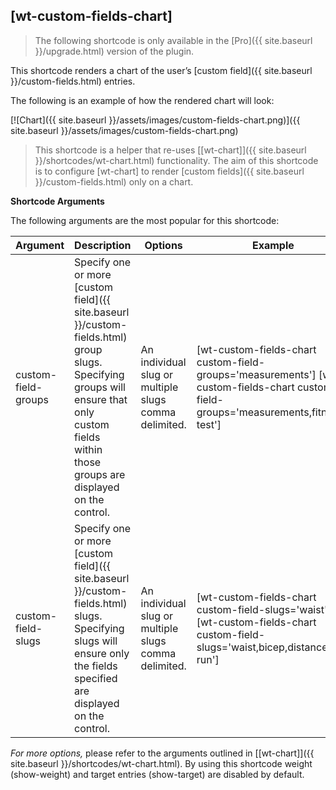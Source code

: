 ## [wt-custom-fields-chart]

> The following shortcode is only available in the [Pro]({{ site.baseurl }}/upgrade.html) version of the plugin.

This shortcode renders a chart of the user’s [custom field]({{ site.baseurl }}/custom-fields.html) entries.

The following is an example of how the rendered chart will look:

[![Chart]({{ site.baseurl }}/assets/images/custom-fields-chart.png)]({{ site.baseurl }}/assets/images/custom-fields-chart.png)

> This shortcode is a helper that re-uses [[wt-chart]]({{ site.baseurl }}/shortcodes/wt-chart.html) functionality. The aim of this shortcode is to configure [wt-chart] to render [custom fields]({{ site.baseurl }}/custom-fields.html) only on a chart.
 
 **Shortcode Arguments**
 
The following arguments are the most popular for this shortcode:
 
| Argument | Description | Options | Example |
|--|--|--|--|
|custom-field-groups|Specify one or more [custom field]({{ site.baseurl }}/custom-fields.html) group slugs. Specifying groups will ensure that only custom fields within those groups are displayed on the control.|An individual slug or multiple slugs comma delimited.|[wt-custom-fields-chart custom-field-groups='measurements'] [wt-custom-fields-chart custom-field-groups='measurements,fitness-test']
|custom-field-slugs|Specify one or more [custom field]({{ site.baseurl }}/custom-fields.html) slugs. Specifying slugs will ensure only the fields specified are displayed on the control.|An individual slug or multiple slugs comma delimited.|[wt-custom-fields-chart custom-field-slugs='waist'] [wt-custom-fields-chart custom-field-slugs='waist,bicep,distance-run']

*For more options,* please refer to the arguments outlined in [[wt-chart]]({{ site.baseurl }}/shortcodes/wt-chart.html). By using this shortcode weight (show-weight) and target entries (show-target) are disabled by default.